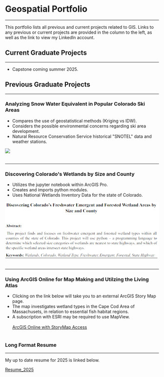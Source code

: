 # Geospatial Portfolio
---
This portfolio lists all previous and current projects related to GIS. 
Links to any previous or current projects are provided in the column to the left, as well as the link to view my LinkedIn account.  

## Current Graduate Projects
---
- Capstone coming summer 2025.

## Previous Graduate Projects 
---
### Analyzing Snow Water Equivalent in Popular Colorado Ski Areas
- Compares the use of geostatistical methods (Kriging vs IDW).
- Considers the possible environmental concerns regarding ski area development.
- Natural Resource Conservation Service historical "SNOTEL" data and weather stations.
<img src="https://github.com/Christineslord/Christines_Portfolio.github.io/blob/master/images/CO_Mountain1.JPG?raw=true"/>
<br><br>

---
### Discovering Colorado's Wetlands by Size and County
- Utilizes the jupyter notebook within ArcGIS Pro.
- Creates and imports python modules.
- Uses National Wetlands Inventory Data for the state of Colorado. 
<img src="images/Screenshot 2025-01-31 131600.png?raw=true"/>
<br><br>

---
### Using ArcGIS Online for Map Making and Utilzing the Living Atlas
- Clicking on the link below will take you to an external ArcGIS Story Map page.
- The map investigates wetland types in the Cape Cod Area of Massachusets, in relation to essential fish habitat regions.
- A subscription with ESRI may be required to use MapView.
<br><br>
[ArcGIS Online with StoryMap Access](https://arcg.is/1j0mzK0)
<br><br>

### Long Format Resume
---
My up to date resume for 2025 is linked below.

[Resume_2025](https://github.com/Christineslord/Christines_Portfolio/blob/2704785a3a91a937363e076f7451190a3abff0a3/pdf/Clord_Resume2025_.pdf)




